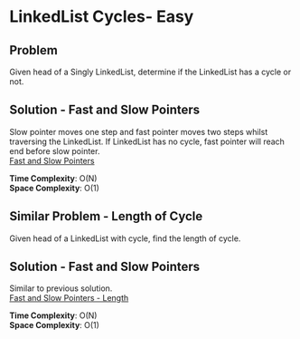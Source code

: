 # LinkedList Cycles- Easy

## Problem
Given head of a Singly LinkedList, determine if the LinkedList has a cycle or not.

## Solution - Fast and Slow Pointers
Slow pointer moves one step and fast pointer moves two steps whilst traversing the LinkedList. If LinkedList has no cycle, fast pointer will reach end before slow pointer. <br />
[Fast and Slow Pointers](https://github.com/jecjung520/Algorithm/blob/main/Coding%20Patterns/Fast%20and%20Slow%20Pointers/1.%20LinkedList%20Cycles-%20Easy/cycleLinkedList.cc)

**Time Complexity**: O(N) <br />
**Space Complexity**: O(1)

## Similar Problem - Length of Cycle
Given head of a LinkedList with cycle, find the length of cycle.

## Solution - Fast and Slow Pointers
Similar to previous solution. <br />
[Fast and Slow Pointers - Length](https://github.com/jecjung520/Algorithm/blob/main/Coding%20Patterns/Fast%20and%20Slow%20Pointers/1.%20LinkedList%20Cycles-%20Easy/cycleLength.cc)

**Time Complexity**: O(N) <br />
**Space Complexity**: O(1)